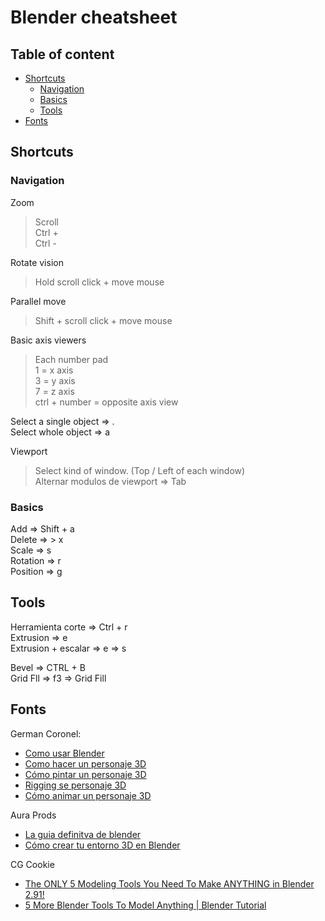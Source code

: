 # Blender cheatsheet
## Table of content
* [Shortcuts](#shortcuts)
    * [Navigation](#navigation)
    * [Basics](#basics)
    * [Tools](#tools)
* [Fonts](#fonts)

## Shortcuts
### Navigation

Zoom
> Scroll   
> Ctrl +   
> Ctrl -   

Rotate vision
> Hold scroll click + move mouse

Parallel move
> Shift + scroll click + move mouse

Basic axis viewers
> Each number pad    
> 1 = x axis   
> 3 = y axis   
> 7 = z axis   
> ctrl + number = opposite axis view   

Select a single object => .   
Select whole object => a   

Viewport
> Select kind of window.  (Top / Left of each window)   
Alternar modulos de viewport => Tab   

### Basics
Add => Shift + a   
Delete => > x   
Scale => s   
Rotation => r   
Position => g   

## Tools
Herramienta corte => Ctrl + r   
Extrusion => e   
Extrusion + escalar => e => s   

Bevel => CTRL + B   
Grid Fll  => f3 => Grid Fill

## Fonts
German Coronel:
  * [Como usar Blender](https://www.youtube.com/watch?v=vd2bw16IzXA)
  * [Como hacer un personaje 3D](https://www.youtube.com/watch?v=eFowqayoSKc)
  * [Cómo pintar un personaje 3D](https://www.youtube.com/watch?v=MusMqDWXaIc&list=PL2dBZw2QbwkQjRlwpC9S6DnfteV_VMnQS&index=5&t=4s)
  * [Rigging se personaje 3D](https://www.youtube.com/watch?v=PHhFFIzE53o&list=PL2dBZw2QbwkQjRlwpC9S6DnfteV_VMnQS&index=4)
  * [Cómo animar un personaje 3D](https://www.youtube.com/watch?v=h4CyfdKJdLg&list=PL2dBZw2QbwkQjRlwpC9S6DnfteV_VMnQS&index=8&t=12s)

Aura Prods
* [La guia definitva de blender](https://www.youtube.com/watch?v=h4hZzPCOMKs&t=1131s)
* [Cómo crear tu entorno 3D en Blender](https://www.youtube.com/watch?v=75HStWPg29o)

CG Cookie
  * [The ONLY 5 Modeling Tools You Need To Make ANYTHING in Blender 2.91!](https://www.youtube.com/watch?v=kejQ8nX5YZA&t=352s)
  * [5 More Blender Tools To Model Anything | Blender Tutorial](https://www.youtube.com/watch?v=_0sMYvk1o-8&t=7s)
